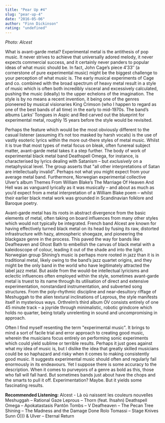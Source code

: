 ```yaml
---
title: "Pear Up #4"
slug: "pear-up-4"
date: "2016-05-06"
author: "Finn Dickinson"
rating: "undefined"
---
```


_Photo: Alcest_

What is avant-garde metal? Experimental metal is the antithesis of pop music. It never strives to achieve that universally adored melody, it never expects commercial success, and it certainly never panders to popular ideas of what music should be. In fact, John Cage’s piece 4′33″ (a cornerstone of pure experimental music) might be the biggest challenge to your perception of what music is. The early musical experiments of Cage and co. combined with the broad spectrum of heavy metal result in a style of music which is often both incredibly visceral and excessively calculated, pushing the music (ideally) to the upper echelons of the imagination. The style is by no means a recent invention, it being one of the genres pioneered by musical visionaries King Crimson (who I happen to regard as one of the best bands of all time) in the early to mid-1970s. The band’s albums Larks’ Tongues in Aspic and Red carved out the blueprint for experimental metal, roughly 15 years before the style would be revisited.

Perhaps the feature which would be the most obviously different to the casual listener (assuming it’s not too masked by harsh vocals) is the use of vastly esoteric lyrics within the more out-there styles of metal music. Whilst it is true that most types of metal focus on bleak, often funereal subject matter, avant-garde metal takes it a step further. The body of work of experimental black metal band Deathspell Omega, for instance, is characterised by lyrics dealing with Satanism – but _exclusively_ on a metaphysical level. The group asserts that "all other interpretations of Satan are intellectually invalid". Perhaps not what you might expect from your average metal band. Furthermore, Norwegian experimental collective Ulver’s album Themes From William Blake’s The Marriage Of Heaven And Hell was as vanguard lyrically as it was musically – and about as much as you’d expect from a metal interpretation of a William Blake poem – whilst their earlier black metal work was grounded in Scandinavian folklore and Baroque poetry.

Avant-garde metal has its roots in abstract divergence from the basic elements of metal, often taking on board influences from many other styles which would not typically be integrated. French band Alcest are known for having effectively turned black metal on its head by fusing its raw, distorted infrastructure with hazy, atmospheric shoegaze, and pioneering the blackgaze genre in the process. This paved the way for bands like Deafheaven and Ghost Bath to embellish the canvas of black metal with a kaleidoscope of colour, leading it out of the shade and into the light. Norwegian group Shining’s music is perhaps more rooted in jazz than it is in traditional metal, likely owing to the band’s jazz quartet origins, and they might be the only band in the world who have legitimately attracted the label jazz metal. But aside from the would-be intellectual lyricisms and eclectic influences often employed within the style, sometimes avant-garde metal is truest to its name through its utilisation of direct and extensive experimentation, nonstandard instrumentation, and subverted song structures. From the poly-rhythmic discipline and near-desultory riffage of Meshuggah to the alien textural inclinations of Leprous, the style manifests itself in mysterious ways. Orthrelm’s third album OV consists entirely of one 45 minute track – a joyride through minimalistic, robotic grindcore which holds no quarter, being totally unrelenting in sound and uncompromising in approach.

Often I find myself resenting the term "experimental music". It brings to mind a sort of facile trial and error approach to creating good music, wherein the musicians focus entirely on performing sonic experiments which could yield sublime or terrible results. Perhaps it just goes against what my idea of music is, but I dislike the idea that greatly skilled musicians could be so haphazard and risky when it comes to making consistently good music. It suggests experimental music should often and regularly fail enormously in its endeavours. Yet I suppose there is some accuracy to the description. When it comes to purveyors of a genre as bold as this, those who fall will fall hard. But sometimes bands just about have the chops and the smarts to pull it off. Experimentation? Maybe. But it yields some fascinating results.

**Recommended Listening:** Alcest - Là où naissent les couleurs nouvelles Meshuggah – Rational Gaze Leprous – Thorn (feat. Ihsahn) Deathspell Omega – Apokatastasis Pantôn Tombs – V Deafheaven – The Pecan Tree Shining – The Madness and the Damage Done Rolo Tomassi – Stage Knives Sunn O))) & Ulver – Eternal Return
